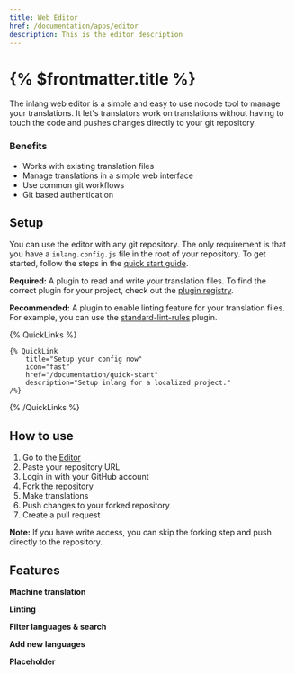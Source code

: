```yaml
---
title: Web Editor
href: /documentation/apps/editor
description: This is the editor description
---
```


# {% $frontmatter.title %}

The inlang web editor is a simple and easy to use nocode tool to manage your translations. It let's translators work on translations without having to touch the code and pushes changes directly to your git repository.

### Benefits

- Works with existing translation files
- Manage translations in a simple web interface
- Use common git workflows
- Git based authentication

## Setup

You can use the editor with any git repository. The only requirement is that you have a `inlang.config.js` file in the root of your repository. To get started, follow the steps in the [quick start guide](/documentation/quick-start).

**Required:**
A plugin to read and write your translation files. To find the correct plugin for your project, check out the [plugin registry](/documentation/plugins/registry).

**Recommended:**
A plugin to enable linting feature for your translation files. For example, you can use the [standard-lint-rules](https://github.com/inlang/plugin-standard-lint-rules) plugin.

{% QuickLinks %}

    {% QuickLink
        title="Setup your config now"
        icon="fast"
        href="/documentation/quick-start"
        description="Setup inlang for a localized project."
    /%}

{% /QuickLinks %}

## How to use

1. Go to the [Editor](https://inlang.com/editor)
2. Paste your repository URL
3. Login in with your GitHub account
4. Fork the repository
5. Make translations
6. Push changes to your forked repository
7. Create a pull request

**Note:** If you have write access, you can skip the forking step and push directly to the repository.

## Features

**Machine translation**

**Linting**

**Filter languages & search**

**Add new languages**

**Placeholder**
